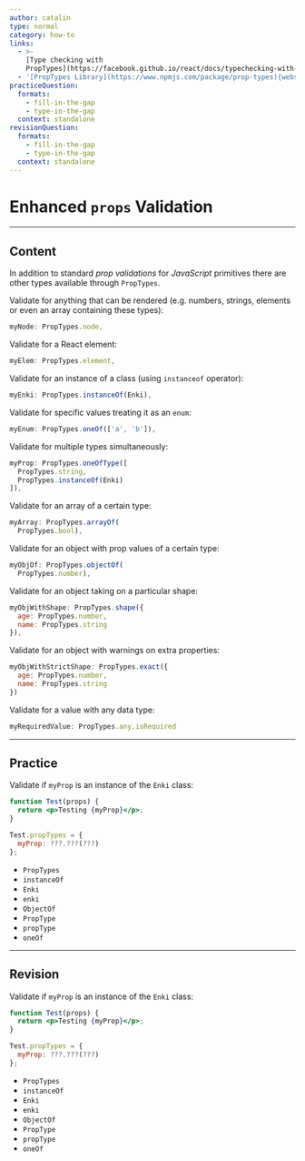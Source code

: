```yaml
---
author: catalin
type: normal
category: how-to
links:
  - >-
    [Type checking with
    PropTypes](https://facebook.github.io/react/docs/typechecking-with-proptypes.html#react.proptypes){website}
  - '[PropTypes Library](https://www.npmjs.com/package/prop-types){website}'
practiceQuestion:
  formats:
    - fill-in-the-gap
    - type-in-the-gap
  context: standalone
revisionQuestion:
  formats:
    - fill-in-the-gap
    - type-in-the-gap
  context: standalone
---
```


# Enhanced `props` Validation


---

## Content

In addition to standard *prop validations* for *JavaScript* primitives there are other types available through `PropTypes`.

Validate for anything that can be rendered (e.g. numbers, strings, elements or even an array containing these types):

```jsx
myNode: PropTypes.node,
```

Validate for a React element:

```jsx
myElem: PropTypes.element,
```

Validate for an instance of a class (using `instanceof` operator):

```jsx
myEnki: PropTypes.instanceOf(Enki),
```

Validate for specific values treating it as an `enum`:

```jsx
myEnum: PropTypes.oneOf(['a', 'b']),
```

Validate for multiple types simultaneously:

```jsx
myProp: PropTypes.oneOfType([
  PropTypes.string,
  PropTypes.instanceOf(Enki)
]),
```

Validate for an array of a certain type:

```jsx
myArray: PropTypes.arrayOf(
  PropTypes.bool),
```

Validate for an object with prop values of a certain type:

```jsx
myObjOf: PropTypes.objectOf(
  PropTypes.number),
```

Validate for an object taking on a particular shape:

```jsx
myObjWithShape: PropTypes.shape({
  age: PropTypes.number,
  name: PropTypes.string
}),
```

Validate for an object with warnings on extra properties:

```jsx
myObjWithStrictShape: PropTypes.exact({
  age: PropTypes.number,
  name: PropTypes.string
})
```

Validate for a value with any data type:

```jsx
myRequiredValue: PropTypes.any.isRequired
```


---

## Practice

Validate if `myProp` is an instance of the `Enki` class:

```jsx
function Test(props) {
  return <p>Testing {myProp}</p>;
}

Test.propTypes = {
  myProp: ???.???(???)
};
```

- `PropTypes`
- `instanceOf`
- `Enki`
- `enki`
- `ObjectOf`
- `PropType`
- `propType`
- `oneOf`


---

## Revision

Validate if `myProp` is an instance of the `Enki` class:

```jsx
function Test(props) {
  return <p>Testing {myProp}</p>;
}

Test.propTypes = {
  myProp: ???.???(???)
};
```

- `PropTypes`
- `instanceOf`
- `Enki`
- `enki`
- `ObjectOf`
- `PropType`
- `propType`
- `oneOf`
